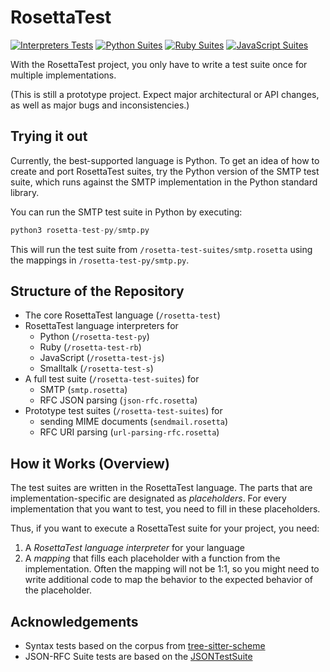 # RosettaTest 
[![Interpreters Tests](https://github.com/codeZeilen/rosetta-test/actions/workflows/interpreter-tests.yml/badge.svg)](https://github.com/codeZeilen/rosetta-test/actions/workflows/interpreter-tests.yml)
[![Python Suites](https://github.com/codeZeilen/rosetta-test/actions/workflows/python-suites.yml/badge.svg)](https://github.com/codeZeilen/rosetta-test/actions/workflows/python-suites.yml)
[![Ruby Suites](https://github.com/codeZeilen/rosetta-test/actions/workflows/ruby-suites.yml/badge.svg)](https://github.com/codeZeilen/rosetta-test/actions/workflows/ruby-suites.yml)
[![JavaScript Suites](https://github.com/codeZeilen/rosetta-test/actions/workflows/javascript-suites.yml/badge.svg)](https://github.com/codeZeilen/rosetta-test/actions/workflows/javascript-suites.yml)

With the RosettaTest project, you only have to write a test suite once for multiple implementations.

(This is still a prototype project. Expect major architectural or API changes, as well as major bugs and inconsistencies.)

## Trying it out

Currently, the best-supported language is Python. To get an idea of how to create and port RosettaTest suites, try the Python version of the SMTP test suite, which runs against the SMTP implementation in the Python standard library.

You can run the SMTP test suite in Python by executing:

```Python
python3 rosetta-test-py/smtp.py
```

This will run the test suite from `/rosetta-test-suites/smtp.rosetta` using the mappings in `/rosetta-test-py/smtp.py`.


## Structure of the Repository

- The core RosettaTest language (`/rosetta-test`)
- RosettaTest language interpreters for 
  - Python (`/rosetta-test-py`) 
  - Ruby (`/rosetta-test-rb`)
  - JavaScript (`/rosetta-test-js`)
  - Smalltalk (`/rosetta-test-s`)
- A full test suite (`/rosetta-test-suites`) for 
  - SMTP (`smtp.rosetta`)
  - RFC JSON parsing (`json-rfc.rosetta`)
- Prototype test suites (`/rosetta-test-suites`) for 
  - sending MIME documents (`sendmail.rosetta`) 
  - RFC URI parsing (`url-parsing-rfc.rosetta`)


## How it Works (Overview)

The test suites are written in the RosettaTest language. The parts that are implementation-specific are designated as _placeholders_. For every implementation that you want to test, you need to fill in these placeholders.

Thus, if you want to execute a RosettaTest suite for your project, you need:

  1. A _RosettaTest language interpreter_ for your language
  2. A _mapping_ that fills each placeholder with a function from the implementation. Often the mapping will not be 1:1, so you might need to write additional code to map the behavior to the expected behavior of the placeholder.


## Acknowledgements
- Syntax tests based on the corpus from [tree-sitter-scheme](https://github.com/6cdh/tree-sitter-scheme)
- JSON-RFC Suite tests are based on the [JSONTestSuite](https://github.com/nst/JSONTestSuite)
